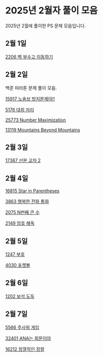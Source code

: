 # 2025년 2월자 풀이 모음

2025년 2월에 풀이한 PS 문제 모음입니다.

## 2월 1일

[2206 벽 부수고 이동하기](20250201/2206번-벽%20부수고%20이동하기.md)

## 2월 2일

백준 마라톤 문제 풀이 모음.

[15917 노솔브 방지문제야!!](20250202/15917번-노솔브%20방지문제야!!.md)

[5176 대회 자리](20250202/5176번-대회%20자리.md)

[25773 Number Maximization](20250202/25773번-Number%20Maximization.md)

[13119 Mountains Beyond Mountains](20250202/13119번-Mountains%20Beyond%20Mountains.md)

## 2월 3일

[17387 선분 교차 2](20250203/17387번-선분%20교차%202.md)

## 2월 4일

[16815 Star in Parentheses](20250204/16815번-Star%20in%20Parentheses.md)

[3863 행복한 전화 통화](20250204/3863번-행복한%20전화%20통화.md)

[2075 N번째 큰 수](20250204/2075번-N번째%20큰%20수.md)

[2149 암호 해독](20250204/2149번-암호%20해독.md)

## 2월 5일

[1247 부호](20250205/1247번-부호.md)

[4030 포켓볼](20250205/4030번-포켓볼.md)

## 2월 6일

[1202 보석 도둑](20250206/1202번-보석%20도둑.md)

## 2월 7일

[5566 주사위 게임](20250207/5566번-주사위%20게임.md)

[32401 ANA는 회문이야](20250207/32401번-ANA는%20회문이야.md)

[16212 정열적인 정렬](20250207/16212번-정열적인%20정렬.md)
